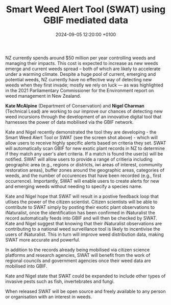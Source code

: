 ﻿---
title:  "Smart Weed Alert Tool (SWAT) using GBIF mediated data"
date:   2024-09-05 12:20:00 +0100
categories: ["weeds","data use"]
lang-ref: swat
background: assets/images/posts/2024-09-06-SWAT.png
---

NZ currently spends around $50 million per year controlling weeds and managing their impacts. This cost is expected to increase as new weeds emerge and current weeds spread – both of which are likely to accelerate under a warming climate. Despite a huge pool of current, emerging and potential weeds, NZ currently have no effective way of detecting new weeds when they first invade; mostly we rely on luck — as was highlighted in the 2021 Parliamentary Commissioner for the Environment report on weed management in New Zealand. 

**Kate McAlpine** (Department of Conservation) and **Nigel Charman** (Technical Lead) are working to our improve our chances of detecting new weed incursions through the development of an innovative digital tool that harnesses the power of data mobilised via the GBIF network.

Kate and Nigel recently demonstrated the tool they are developing - the Smart Weed Alert Tool or SWAT (see the screen shot above) - which will allow users to receive highly specific alerts based on criteria they set. SWAT will automatically scan GBIF for new exotic plant records in NZ to determine if they match any user's alert criteria.  If a match is found the user(s) will be notified. SWAT will allow users to provide a range of critieria including geographic area (e.g., regions or districts, iwi areas of interest, community restoration areas), buffer zones around the geographic areas, categories of weeds, and the number of occurences that have been recorded (e.g., first occurrence). Importantly, SWAT will enable users to create alerts for new and emerging weeds without needing to specify a species name. 

Kate and Nigel hope that SWAT will result in a postive feedback loop that utlises the power of the citizen scientist.  Citizen scientists will be able to contribute to SWAT simply by posting their exotic plant observations to iNaturalist, once the identification has been confirmed in iNaturalist the record automatically feeds into GBIF and will then be checked by SWAT. Kate and Nigel suggest that knowing that their iNaturalist observations are contributing to a national weed surveillance tool is likely to incentivise the users of iNaturalist. This in turn will improve weed distribution data, making SWAT more accurate and powerful. 

In addition to the records already being mobilised via citizen science platforms and research agencies, SWAT will benefit from the work of regional councils and government agencies once their weed data are mobilised into GBIF.

Kate and Nigel state that SWAT could be expanded to include other types of invasive pests such as fish, invertebrates and fungi.

When released SWAT will be open source and freely available to any person or organisation with an interest in weeds.


 
 






